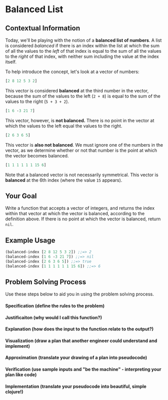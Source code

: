 # Balanced List

## Contextual Information
Today, we'll be playing with the notion of a **balanced list of numbers**. A list is considered *balanced* if there is an index within the list at which the sum of all the values to the *left* of that index is equal to the sum of all the values to the *right* of that index, with neither sum including the value at the index itself.

To help introduce the concept, let's look at a vector of numbers:

```clojure
[2 8 12 5 3 2]
```

This vector is considered **balanced** at the third number in the vector, because the sum of the values to the left (`2 + 8`) is equal to the sum of the values to the right (`5 + 3 + 2`).

```clojure
[1 6 -3 21 7]
```

This vector, however, is **not balanced.** There is no point in the vector at which the values to the left equal the values to the right.

```clojure
[2 6 3 6 5]
```

This vector is **also not balanced**. We must ignore one of the numbers in the vector, as we determine whether or not that number is the point at which the vector becomes balanced.

```clojure
[1 1 1 1 1 1 15 6]
```

Note that a balanced vector is not necessarily symmetrical. This vector is **balanced** at the 6th index (where the value `15` appears).


## Your Goal
Write a function that accepts a vector of integers, and returns the index within that vector at which the vector is balanced, according to the definition above. If there is no point at which the vector is balanced, return `nil`.


## Example Usage

```clojure
(balanced-index [2 8 12 5 3 2]) ;;=> 2
(balanced-index [1 6 -3 21 7]) ;;=> nil
(balanced-index [2 6 3 6 5]) ;;=> true
(balanced-index [1 1 1 1 1 1 15 6]) ;;=> 6
```


## Problem Solving Process
Use these steps below to aid you in using the problem solving process.

#### Specification (define the rules to the problem)


#### Justificaiton (why would I call this function?)


#### Explanation (how does the input to the function relate to the output?)


#### Visualization (draw a plan that another engineer could understand and implement)


#### Approximation (translate your drawing of a plan into pseudocode)


#### Verification (use sample inputs and "be the machine" - interpreting your plan like code)


#### Implementation (translate your pseudocode into beautiful, simple clojure!)
